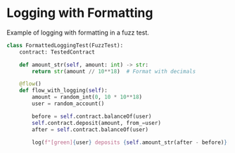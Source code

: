 # Logging with Formatting

Example of logging with formatting in a fuzz test.

```python
class FormattedLoggingTest(FuzzTest):
    contract: TestedContract

    def amount_str(self, amount: int) -> str:
        return str(amount // 10**18)  # Format with decimals

    @flow()
    def flow_with_logging(self):
        amount = random_int(0, 10 * 10**18)
        user = random_account()

        before = self.contract.balanceOf(user)
        self.contract.deposit(amount, from_=user)
        after = self.contract.balanceOf(user)

        log(f"[green]{user} deposits {self.amount_str(after - before)}[/]")
```